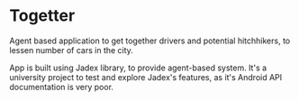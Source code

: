 # Togetter
Agent based application to get together drivers and potential hitchhikers, to lessen number of cars in the city.

App is built using Jadex library, to provide agent-based system.
It's a university project to test and explore Jadex's features, as it's Android API documentation is very poor.